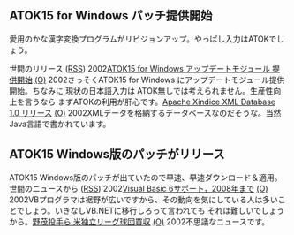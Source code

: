 ## ATOK15 for Windows パッチ提供開始

愛用のかな漢字変換プログラムがリビジョンアップ。やっぱし入力はATOKでしょう。




 


世間のリリース ([RSS](ig020320-release.xml)) 2002[ATOK15 for Windows アップデートモジュール 提供開始](http://www.justsystem.co.jp/download/atok/up/win/020319.html) [(O)](http://www.justsystem.co.jp/download/atok/up/win/020319.html) 2002さっそくATOK15 for Windows にアップデートモジュール提供開始。ちなみに 現状の日本語入力は ATOK無しでは考えられません。生産性向上を言うなら まずATOKの利用が肝心です。[Apache Xindice XML Database 1.0 リリース](http://xml.apache.org/xindice/) [(O)](http://xml.apache.org/xindice/) 2002XMLデータを格納するデータベースなのだそうな。当然Java言語で書かれています。

## ATOK15 Windows版のパッチがリリース


ATOK15 Windows版のパッチが出ていたので早速、早速ダウンロード＆適用。
世間のニュースから ([RSS](ig020320-news.xml)) 2002[Visual Basic 6サポート，2008年まで](http://www.zdnet.co.jp/news/0203/20/b_0319_05.html) [(O)](http://www.zdnet.co.jp/news/0203/20/b_0319_05.html) 2002VBプログラマは裾野が広いですから、その動向を気にしている人は多いことでしょう。いきなしVB.NETに移行しろって言われても それは難しいでしょうから。[野茂投手ら 米独立リーグ球団買収](http://www.nhk.or.jp/news/2002/03/20/grri84000000azry.html) [(O)](http://www.nhk.or.jp/news/2002/03/20/grri84000000azry.html) 2002不思議なニュースです。
